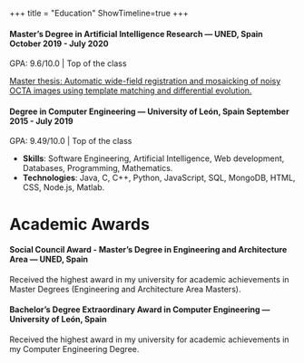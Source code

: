 +++
title = "Education"
ShowTimeline=true
+++

<h4 class = "education-item" >Master’s Degree in Artificial Intelligence Research — <span class ="education-location">UNED, Spain </span> <span class="education-period"> October 2019 - July 2020</span></h4> 
  
<p class ="education-grade">GPA: 9.6/10.0 | Top of the class</p>
<a id="tfm" class="education-description" title ="Master thesis" href="Portfolio/pdf/TFM.pdf"  target="_blank">
Master thesis: Automatic wide-field registration and mosaicking of noisy OCTA images using template matching and differential evolution.
</a>


<h4 class = "education-item" >Degree in Computer Engineering  — <span class ="education-location">University of León, Spain</span> <span class="education-period">September 2015 - July 2019 </span> </h4> 
  

GPA: 9.49/10.0 | Top of the class</br>
* **Skills**: Software Engineering, Artificial Intelligence, Web development, Databases, Programming, Mathematics. </br>
* **Technologies**: Java, C, C++, Python, JavaScript, SQL, MongoDB, HTML, CSS, Node.js, Matlab.


# Academic Awards
<h4 class = "education-item" >Social Council Award - Master’s Degree in Engineering and Architecture Area — </span><span class ="education-location">UNED, Spain </span>  </h4>
<p class="education-description"> Received the highest award in my university for academic achievements in Master Degrees (Engineering and Architecture Area Masters).</p>


<h4 class = "education-item" >Bachelor’s Degree Extraordinary Award in Computer Engineering  — <span class ="education-location">University of León, Spain</span> </h4>
<p class="education-description">Received the highest award in my university for academic achievements in my Computer Engineering Degree.</p>

